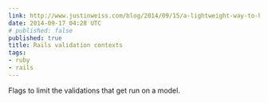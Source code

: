 ```yaml
---
link: http://www.justinweiss.com/blog/2014/09/15/a-lightweight-way-to-handle-different-validation-situations/
date: 2014-09-17 04:28 UTC
# published: false
published: true
title: Rails validation contexts
tags:
- ruby
- rails
---
```


Flags to limit the validations that get run on a model.
